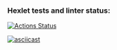 ### Hexlet tests and linter status:
[![Actions Status](https://github.com/Dr4gonet/php-project-48/workflows/hexlet-check/badge.svg)](https://github.com/Dr4gonet/php-project-48/actions)

[![asciicast](https://asciinema.org/a/3ZWPneMDEOqNTzS7AvanfTUV9.svg)](https://asciinema.org/a/3ZWPneMDEOqNTzS7AvanfTUV9)